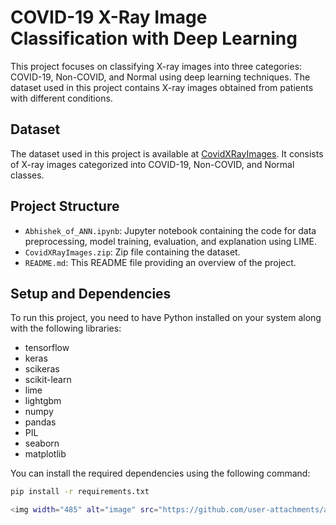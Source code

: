 # COVID-19 X-Ray Image Classification with Deep Learning

This project focuses on classifying X-ray images into three categories: COVID-19, Non-COVID, and Normal using deep learning techniques. The dataset used in this project contains X-ray images obtained from patients with different conditions.

## Dataset

The dataset used in this project is available at [CovidXRayImages](https://example.com/dataset). It consists of X-ray images categorized into COVID-19, Non-COVID, and Normal classes.

## Project Structure

- `Abhishek_of_ANN.ipynb`: Jupyter notebook containing the code for data preprocessing, model training, evaluation, and explanation using LIME.
- `CovidXRayImages.zip`: Zip file containing the dataset.
- `README.md`: This README file providing an overview of the project.

## Setup and Dependencies

To run this project, you need to have Python installed on your system along with the following libraries:

- tensorflow
- keras
- scikeras
- scikit-learn
- lime
- lightgbm
- numpy
- pandas
- PIL
- seaborn
- matplotlib

You can install the required dependencies using the following command:

```bash
pip install -r requirements.txt

<img width="485" alt="image" src="https://github.com/user-attachments/assets/bec174eb-f57e-4eab-9d0e-acbd031fa671">

